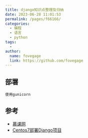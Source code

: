 ```yaml
---
title: django知识点整理及归纳
date: 2023-06-28 11:01:53
permalink: /pages/f66166/
categories:
  - 编程
  - 语言
  - python
tags:
  - 
author: 
  name: fovegage
  link: https://github.com/fovegage
---
```

## 部署
```
使用gunicorn
```
## 参考

- [慕课网](https://www.imooc.com/video/22369)
- [Centos7部署Django项目](https://blog.csdn.net/u011798443/article/details/80881931)